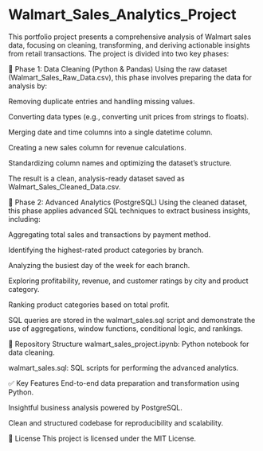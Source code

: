 # Walmart_Sales_Analytics_Project

This portfolio project presents a comprehensive analysis of Walmart sales data, focusing on cleaning, transforming, and deriving actionable insights from retail transactions. The project is divided into two key phases:

🔹 Phase 1: Data Cleaning (Python & Pandas)
Using the raw dataset (Walmart_Sales_Raw_Data.csv), this phase involves preparing the data for analysis by:

Removing duplicate entries and handling missing values.

Converting data types (e.g., converting unit prices from strings to floats).

Merging date and time columns into a single datetime column.

Creating a new sales column for revenue calculations.

Standardizing column names and optimizing the dataset’s structure.

The result is a clean, analysis-ready dataset saved as Walmart_Sales_Cleaned_Data.csv.

🔹 Phase 2: Advanced Analytics (PostgreSQL)
Using the cleaned dataset, this phase applies advanced SQL techniques to extract business insights, including:

Aggregating total sales and transactions by payment method.

Identifying the highest-rated product categories by branch.

Analyzing the busiest day of the week for each branch.

Exploring profitability, revenue, and customer ratings by city and product category.

Ranking product categories based on total profit.

SQL queries are stored in the walmart_sales.sql script and demonstrate the use of aggregations, window functions, conditional logic, and rankings.

📂 Repository Structure
walmart_sales_project.ipynb: Python notebook for data cleaning.

walmart_sales.sql: SQL scripts for performing the advanced analytics.

✅ Key Features
End-to-end data preparation and transformation using Python.

Insightful business analysis powered by PostgreSQL.

Clean and structured codebase for reproducibility and scalability.

📄 License
This project is licensed under the MIT License.

